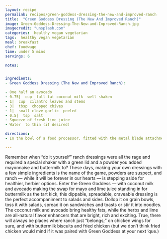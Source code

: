 ```yaml
---
layout: recipe
permalink: recipes/green-goddess-dressing-the-new-and-improved-ranch
title:  "Green Goddess Dressing (The New And Improved Ranch)"
image: Green-Goddess-Dressing-The-New-and-Improved-Ranch.jpg
imagecredit: "unsplash.com"
categories:  healthy vegan vegetarian
tags:  healthy vegan vegetarian
meal: breakfast
chef: foodwage
time: under 5 mins
servings: 6

notes:


ingredients:
- Green Goddess Dressing (The New and Improved Ranch):

- One half an avocado
- 0.75|  cup  full-fat coconut milk  well shaken
- 1|  cup  cilantro leaves and stems
- 3|  tbsp  chopped chives
- 1|  small clove garlic  peeled
- 0.5|  tsp  salt
- Squeeze of fresh lime juice
- Water  to thin (if desired)

directions:
- In the bowl of a food processor, fitted with the metal blade attachment, blend together the garlic, herbs, salt and lime until a fine paste forms. Add the avocado and coconut milk and blend well. Thin with water to your liking. Store in an airtight container for up to a week.

---
```


Remember when “do it yourself” ranch dressings were all the rage and required a special shaker with a green lid and a powder you added mayonnaise and buttermilk to?
These days, making your own dressings with a few simple ingredients is the name of the game, powders are suspect, and ranch — while it will be forever in our hearts — is stepping aside for healthier, herbier options.
Enter the Green Goddess — with coconut milk and avocado making the swap for mayo and lime juice standing in for buttermilk as the tart kick, this dippable, spreadable, craveable dressing is the perfect accompaniment to salads and sides. Dollop it on grain bowls, toss it with salads, spread it on sandwiches and toasts or stir it into noodles. The coconut milk and avocado bring healthy fats, while the herbs and lime are all-natural flavor enhancers that are bright, rich and exciting.
True, there will always be places where ranch just “belongs;” on chicken wings for sure, and with buttermilk biscuits and fried chicken (but we don’t think fried chicken would mind if it was paired with Green Goddess at your next ‘que.)